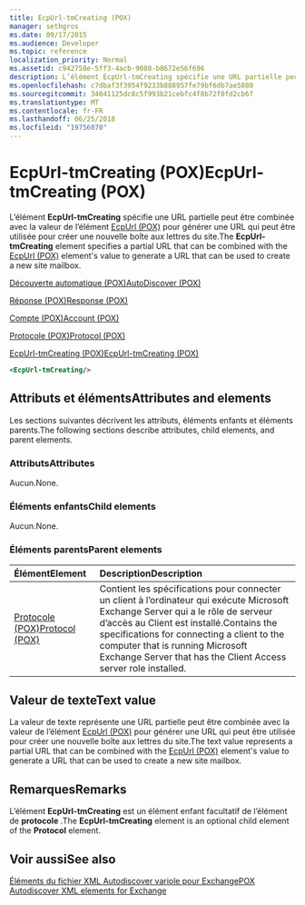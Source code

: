 ```yaml
---
title: EcpUrl-tmCreating (POX)
manager: sethgros
ms.date: 09/17/2015
ms.audience: Developer
ms.topic: reference
localization_priority: Normal
ms.assetid: c942758e-5ff3-4acb-9080-b8672e56f696
description: L’élément EcpUrl-tmCreating spécifie une URL partielle peut être combinée avec la valeur de l’élément EcpUrl (POX) pour générer une URL qui peut être utilisée pour créer une nouvelle boîte aux lettres du site.
ms.openlocfilehash: c7dbaf3f3954f9233b888957fe79bf6db7ae5880
ms.sourcegitcommit: 34041125dc8c5f993b21cebfc4f8b72f0fd2cb6f
ms.translationtype: MT
ms.contentlocale: fr-FR
ms.lasthandoff: 06/25/2018
ms.locfileid: "19756070"
---
```

# <a name="ecpurl-tmcreating-pox"></a><span data-ttu-id="176f2-103">EcpUrl-tmCreating (POX)</span><span class="sxs-lookup"><span data-stu-id="176f2-103">EcpUrl-tmCreating (POX)</span></span>

<span data-ttu-id="176f2-104">L’élément **EcpUrl-tmCreating** spécifie une URL partielle peut être combinée avec la valeur de l’élément [EcpUrl (POX)](ecpurl-pox.md) pour générer une URL qui peut être utilisée pour créer une nouvelle boîte aux lettres du site.</span><span class="sxs-lookup"><span data-stu-id="176f2-104">The **EcpUrl-tmCreating** element specifies a partial URL that can be combined with the [EcpUrl (POX)](ecpurl-pox.md) element's value to generate a URL that can be used to create a new site mailbox.</span></span> 
  
[<span data-ttu-id="176f2-105">Découverte automatique (POX)</span><span class="sxs-lookup"><span data-stu-id="176f2-105">AutoDiscover (POX)</span></span>](autodiscover-pox.md)
  
[<span data-ttu-id="176f2-106">Réponse (POX)</span><span class="sxs-lookup"><span data-stu-id="176f2-106">Response (POX)</span></span>](response-pox.md)
  
[<span data-ttu-id="176f2-107">Compte (POX)</span><span class="sxs-lookup"><span data-stu-id="176f2-107">Account (POX)</span></span>](account-pox.md)
  
[<span data-ttu-id="176f2-108">Protocole (POX)</span><span class="sxs-lookup"><span data-stu-id="176f2-108">Protocol (POX)</span></span>](protocol-pox.md)
  
[<span data-ttu-id="176f2-109">EcpUrl-tmCreating (POX)</span><span class="sxs-lookup"><span data-stu-id="176f2-109">EcpUrl-tmCreating (POX)</span></span>](ecpurl-tmcreating-pox.md)
  
```XML
<EcpUrl-tmCreating/>
```

## <a name="attributes-and-elements"></a><span data-ttu-id="176f2-110">Attributs et éléments</span><span class="sxs-lookup"><span data-stu-id="176f2-110">Attributes and elements</span></span>

<span data-ttu-id="176f2-111">Les sections suivantes décrivent les attributs, éléments enfants et éléments parents.</span><span class="sxs-lookup"><span data-stu-id="176f2-111">The following sections describe attributes, child elements, and parent elements.</span></span>
  
### <a name="attributes"></a><span data-ttu-id="176f2-112">Attributs</span><span class="sxs-lookup"><span data-stu-id="176f2-112">Attributes</span></span>

<span data-ttu-id="176f2-113">Aucun.</span><span class="sxs-lookup"><span data-stu-id="176f2-113">None.</span></span>
  
### <a name="child-elements"></a><span data-ttu-id="176f2-114">Éléments enfants</span><span class="sxs-lookup"><span data-stu-id="176f2-114">Child elements</span></span>

<span data-ttu-id="176f2-115">Aucun.</span><span class="sxs-lookup"><span data-stu-id="176f2-115">None.</span></span>
  
### <a name="parent-elements"></a><span data-ttu-id="176f2-116">Éléments parents</span><span class="sxs-lookup"><span data-stu-id="176f2-116">Parent elements</span></span>

|<span data-ttu-id="176f2-117">**Élément**</span><span class="sxs-lookup"><span data-stu-id="176f2-117">**Element**</span></span>|<span data-ttu-id="176f2-118">**Description**</span><span class="sxs-lookup"><span data-stu-id="176f2-118">**Description**</span></span>|
|:-----|:-----|
|[<span data-ttu-id="176f2-119">Protocole (POX)</span><span class="sxs-lookup"><span data-stu-id="176f2-119">Protocol (POX)</span></span>](protocol-pox.md) <br/> |<span data-ttu-id="176f2-120">Contient les spécifications pour connecter un client à l’ordinateur qui exécute Microsoft Exchange Server qui a le rôle de serveur d’accès au Client est installé.</span><span class="sxs-lookup"><span data-stu-id="176f2-120">Contains the specifications for connecting a client to the computer that is running Microsoft Exchange Server that has the Client Access server role installed.</span></span>  <br/> |
   
## <a name="text-value"></a><span data-ttu-id="176f2-121">Valeur de texte</span><span class="sxs-lookup"><span data-stu-id="176f2-121">Text value</span></span>

<span data-ttu-id="176f2-122">La valeur de texte représente une URL partielle peut être combinée avec la valeur de l’élément [EcpUrl (POX)](ecpurl-pox.md) pour générer une URL qui peut être utilisée pour créer une nouvelle boîte aux lettres du site.</span><span class="sxs-lookup"><span data-stu-id="176f2-122">The text value represents a partial URL that can be combined with the [EcpUrl (POX)](ecpurl-pox.md) element's value to generate a URL that can be used to create a new site mailbox.</span></span> 
  
## <a name="remarks"></a><span data-ttu-id="176f2-123">Remarques</span><span class="sxs-lookup"><span data-stu-id="176f2-123">Remarks</span></span>

<span data-ttu-id="176f2-124">L’élément **EcpUrl-tmCreating** est un élément enfant facultatif de l’élément de **protocole** .</span><span class="sxs-lookup"><span data-stu-id="176f2-124">The **EcpUrl-tmCreating** element is an optional child element of the **Protocol** element.</span></span> 
  
## <a name="see-also"></a><span data-ttu-id="176f2-125">Voir aussi</span><span class="sxs-lookup"><span data-stu-id="176f2-125">See also</span></span>



[<span data-ttu-id="176f2-126">Éléments du fichier XML Autodiscover variole pour Exchange</span><span class="sxs-lookup"><span data-stu-id="176f2-126">POX Autodiscover XML elements for Exchange</span></span>](pox-autodiscover-xml-elements-for-exchange.md)

